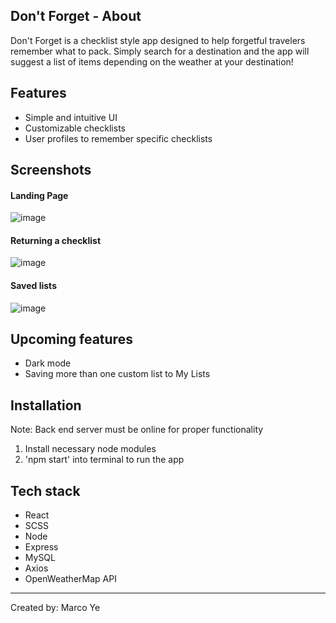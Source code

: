 ## Don't Forget - About

Don't Forget is a checklist style app designed to help forgetful travelers remember what to pack. Simply search for a destination and the app will suggest a list of items depending on the weather at your destination!

## Features
- Simple and intuitive UI
- Customizable checklists
- User profiles to remember specific checklists

## Screenshots
#### Landing Page
![image](https://user-images.githubusercontent.com/104222379/183975178-adcb58b2-d980-4ec7-9e6a-189aed7710ab.png)

#### Returning a checklist
![image](https://user-images.githubusercontent.com/104222379/183975536-65a630eb-4945-4993-a4ec-3f5afa45f670.png)

#### Saved lists
![image](https://user-images.githubusercontent.com/104222379/184019090-b3fa6447-5f36-4979-98d2-9617edf36158.png)

## Upcoming features
- Dark mode
- Saving more than one custom list to My Lists

## Installation
Note: Back end server must be online for proper functionality
1. Install necessary node modules
2. 'npm start' into terminal to run the app

## Tech stack
- React
- SCSS
- Node
- Express
- MySQL
- Axios
- OpenWeatherMap API
---------------------------------
Created by: Marco Ye
